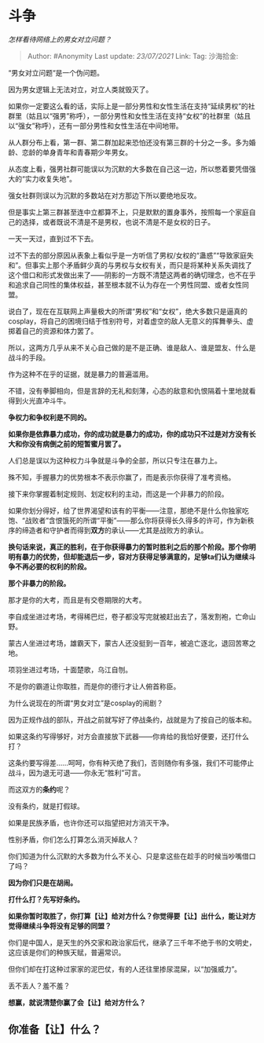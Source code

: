 # 斗争
*怎样看待网络上的男女对立问题？*

> Author: #Anonymity
> Last update: *23/07/2021*
> Link:
> Tag:
> 沙海拾金:

“男女对立问题“是一个伪问题。

因为男女逻辑上无法对立，对立人类就毁灭了。

如果你一定要这么看的话，实际上是一部分男性和女性生活在支持“延续男权”的社群里（姑且以“强男”称呼），一部分男性和女性生活在支持“女权”的社群里（姑且以“强女”称呼），还有一部分男性和女性生活在中间地带。

从人群分布上看，第一群、第二群加起来恐怕还没有第三群的十分之一多。多为婚龄、恋龄的单身青年和青春期少年男女。

从态度上看，强男社群可能误以为沉默的大多数在自己这一边，所以憋着要凭借强大的“实力收复失地”。

强女社群则误以为沉默的多数站在对方那边下所以要绝地反攻。

但是事实上第三群甚至连中立都算不上，只是默默的置身事外，按照每一个家庭自己的选择，或者既说不清是不是男权，也说不清是不是女权的日子。

一天一天过，直到过不下去。

过不下去的部分原因从表象上看似乎是一方听信了男权/女权的“蛊惑”“导致家庭失和”。但事实上那个矛盾鲜少真的与男权与女权有关，而只是将某种关系失调找了这个借口和形式发做出来了——阴影的一方既不清楚这两者的确切理念，也不在乎和追求自己同性的集体权益，甚至根本就不认为存在一个男性同盟、或者女性同盟。

说白了，现在在互联网上声量极大的所谓“男权”和“女权”，绝大多数只是逼真的cosplay，将自己的困境归结于性别符号，对着虚空的敌人无意义的挥舞拳头、虚掷着自己的资源和体力罢了。

所以，这两方几乎从来不关心自己做的是不是正确、谁是敌人、谁是盟友、什么是战斗的手段。

作为这种不在乎的证据，就是暴力的普遍滥用。

不错，没有拳脚相向，但是言辞的无礼和刻薄，心态的敌意和仇恨隔着十里地就看得到火光直冲斗牛。

**争权力和争权利是不同的。**

**如果你是依靠暴力成功，你的成功就是暴力的成功，你的成功只不过是对方没有长大和你没有病倒之前的短暂蜜月罢了。**

人们总是误以为这种权力斗争就是斗争的全部，所以只专注在暴力上。

殊不知，手握暴力的优势根本不表示你赢了，而是表示你获得了准考资格。

接下来你掌握着制定规则、划定权利的主动，而这是一个非暴力的阶段。

如果你划分得好，给了世界渴望和该有的平衡——注意，那绝不是什么你独家吃饱、“战败者”含恨饿死的所谓“平衡”——那么你将获得长久得多的许可，作为新秩序的缔造者和守护者而得到**双方**的承认——尤其是战败方的承认。

**换句话来说，真正的胜利，在于你获得暴力的暂时胜利之后的那个阶段。那个你明明有暴力的优势，但却能退后一步，容对方获得足够满意的，足够ta们认为继续斗争不再必要的权利的阶段。**

**那个非暴力的阶段。**

那才是你的大考，而且是有交卷期限的大考。

李自成坐进过考场，考得稀巴烂，卷子都没写完就被赶出去了，落发割袍，亡命山野。

蒙古人坐进过考场，雄霸天下，蒙古人还没挺到一百年，被追亡逐北，退回苦寒之地。

项羽坐进过考场，十面楚歌，乌江自刎。

不是你的霸道让你取胜，而是你的德行才让人俯首称臣。

为什么说现在的所谓“男女对立”是cosplay的闹剧？

因为正规作战的部队，开战之前就写好了停战条约，战就是为了按自己的版本和。

如果这条约写得够好，对方会直接放下武器——你肯给的我恰好便要，还打什么打？

这条约要写得差……呵呵，你有种灭绝了我们，否则随你有多强，我们不可能停止战斗，因为退无可退——你永无“胜利”可言。

而这双方的**条约**呢？

没有条约，就是打假球。

如果是民族矛盾，也许你还可以指望把对方消灭干净。

性别矛盾，你们怎么打算怎么消灭掉敌人？

你们知道为什么沉默的大多数为什么不关心、只是拿这些在趁手的时候当吵嘴借口了吗？

**因为你们只是在胡闹。**

**打什么打？先写好条约。**

**如果你暂时取胜了，你打算【让】给对方什么？你觉得要【让】出什么，能让对方觉得继续斗争将没有足够的同盟？**

你们是中国人，是天生的外交家和政治家后代，继承了三千年不绝于书的文明史，这应该是你们的种族天赋，普遍常识。

但你们却在打这种过家家的泥巴仗，有的人还往里掺尿混屎，以“加强威力”。

丢不丢人？羞不羞？

**想赢，就说清楚你赢了会【让】给对方什么？**

**你准备【让】什么？**
-------------
